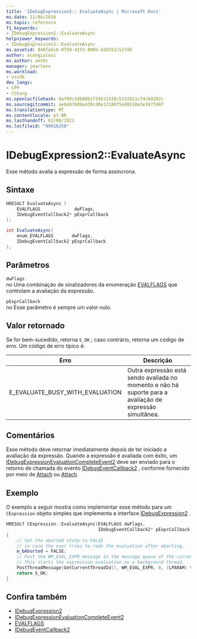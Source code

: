 ```yaml
---
title: 'IDebugExpression2:: EvaluateAsync | Microsoft Docs'
ms.date: 11/04/2016
ms.topic: reference
f1_keywords:
- IDebugExpression2::EvaluateAsync
helpviewer_keywords:
- IDebugExpression2::EvaluateAsync
ms.assetid: 848fe6cb-0759-42f2-890b-d2b551c527d6
author: acangialosi
ms.author: anthc
manager: jmartens
ms.workload:
- vssdk
dev_langs:
- CPP
- CSharp
ms.openlocfilehash: 8af09c2db00b1f24631418c5332811cf4cb9202c
ms.sourcegitcommit: ae6d47b09a439cd0e13180f5e89510e3e347fd47
ms.translationtype: MT
ms.contentlocale: pt-BR
ms.lasthandoff: 02/08/2021
ms.locfileid: "99916258"
---
```

# <a name="idebugexpression2evaluateasync"></a>IDebugExpression2::EvaluateAsync
Esse método avalia a expressão de forma assíncrona.

## <a name="syntax"></a>Sintaxe

```cpp
HRESULT EvaluateAsync (
    EVALFLAGS             dwFlags,
    IDebugEventCallback2* pExprCallback
);
```

```csharp
int EvaluateAsync(
    enum_EVALFLAGS       dwFlags,
    IDebugEventCallback2 pExprCallback
);
```

## <a name="parameters"></a>Parâmetros
`dwFlags`\
no Uma combinação de sinalizadores da enumeração [EVALFLAGS](../../../extensibility/debugger/reference/evalflags.md) que controlam a avaliação da expressão.

`pExprCallback`\
no Esse parâmetro é sempre um valor nulo.

## <a name="return-value"></a>Valor retornado
Se for bem-sucedido, retorna `S_OK` ; caso contrário, retorna um código de erro. Um código de erro típico é:

|Erro|Descrição|
|-----------|-----------------|
|E_EVALUATE_BUSY_WITH_EVALUATION|Outra expressão está sendo avaliada no momento e não há suporte para a avaliação de expressão simultânea.|

## <a name="remarks"></a>Comentários
Esse método deve retornar imediatamente depois de ter iniciado a avaliação da expressão. Quando a expressão é avaliada com êxito, um [IDebugExpressionEvaluationCompleteEvent2](../../../extensibility/debugger/reference/idebugexpressionevaluationcompleteevent2.md) deve ser enviado para o retorno de chamada do evento [IDebugEventCallback2](../../../extensibility/debugger/reference/idebugeventcallback2.md) , conforme fornecido por meio de [Attach](../../../extensibility/debugger/reference/idebugprogram2-attach.md) ou [Attach](../../../extensibility/debugger/reference/idebugengine2-attach.md).

## <a name="example"></a>Exemplo
O exemplo a seguir mostra como implementar esse método para um `CExpression` objeto simples que implementa a interface [IDebugExpression2](../../../extensibility/debugger/reference/idebugexpression2.md) .

```cpp
HRESULT CExpression::EvaluateAsync(EVALFLAGS dwFlags,
                                   IDebugEventCallback2* pExprCallback)
{
    // Set the aborted state to FALSE
    // in case the user tries to redo the evaluation after aborting.
    m_bAborted = FALSE;
    // Post the WM_EVAL_EXPR message in the message queue of the current thread.
    // This starts the expression evaluation on a background thread.
    PostThreadMessage(GetCurrentThreadId(), WM_EVAL_EXPR, 0, (LPARAM) this);
    return S_OK;
}
```

## <a name="see-also"></a>Confira também
- [IDebugExpression2](../../../extensibility/debugger/reference/idebugexpression2.md)
- [IDebugExpressionEvaluationCompleteEvent2](../../../extensibility/debugger/reference/idebugexpressionevaluationcompleteevent2.md)
- [EVALFLAGS](../../../extensibility/debugger/reference/evalflags.md)
- [IDebugEventCallback2](../../../extensibility/debugger/reference/idebugeventcallback2.md)
